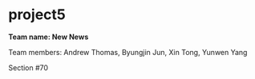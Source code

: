 # project5
**Team name: New News**

Team members: Andrew Thomas, Byungjin Jun, Xin Tong, Yunwen Yang

Section #70
